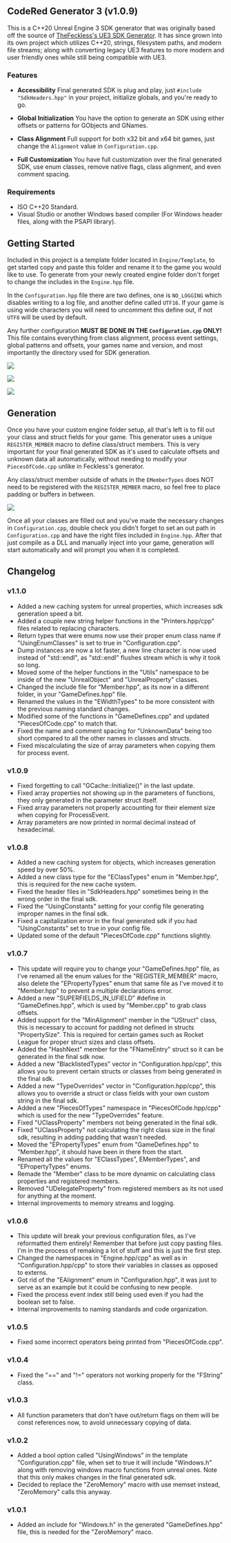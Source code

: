 
## CodeRed Generator 3 (v1.0.9)

This is a C++20 Unreal Engine 3 SDK generator that was originally based off the source of [TheFeckless's UE3 SDK Generator](https://www.unknowncheats.me/forum/unreal-engine-3-a/71911-thefeckless-ue3-sdk-generator.html). It has since grown into its own project which utilizes C++20, strings, filesystem paths, and modern file streams; along with converting legacy UE3 features to more modern and user friendly ones while still being compatible with UE3.

### Features

- **Accessibility**
Final generated SDK is plug and play, just `#include "SdkHeaders.hpp"` in your project, initialize globals, and you're ready to go.

- **Global Initialization**
You have the option to generate an SDK using either offsets or patterns for GObjects and GNames.

- **Class Alignment**
Full support for both x32 bit and x64 bit games, just change the `Alignment` value in `Configuration.cpp`.

- **Full Customization**
You have full customization over the final generated SDK, use enum classes, remove native flags, class alignment, and even comment spacing.

### Requirements

- ISO C++20 Standard.
- Visual Studio or another Windows based compiler (For Windows header files, along with the PSAPI library).

## Getting Started

Included in this project is a template folder located in `Engine/Template`, to get started copy and paste this folder and rename it to the game you would like to use. To generate from your newly created engine folder don't forget to change the includes in the `Engine.hpp` file.

In the `Configuration.hpp` file there are two defines, one is `NO_LOGGING` which disables writing to a log file, and another define called `UTF16`. If your game is using wide characters you will need to uncomment this define out, if not `UTF8` will be used by default.

Any further configuration **MUST BE DONE IN THE `Configuration.cpp` ONLY!** This file contains everything from class alignment, process event settings, global patterns and offsets, your games name and version, and most importantly the directory used for SDK generation.

![](https://i.imgur.com/q2tFJ7I.png)

![](https://i.imgur.com/2GrLwTD.png)

![](https://i.imgur.com/K6sAwPm.png)

## Generation

Once you have your custom engine folder setup, all that's left is to fill out your class and struct fields for your game. This generator uses a unique `REGISTER_MEMBER` macro to define class/struct members. This is very important for your final generated SDK as it's used to calculate offsets and unknown data all automatically, without needing to modify your `PiecesOfCode.cpp` unlike in Feckless's generator.

Any class/struct member outside of whats in the `EMemberTypes` does NOT need to be registered with the `REGISTER_MEMBER` macro, so feel free to place padding or buffers in between.

![](https://i.imgur.com/k9vawPv.png)

Once all your classes are filled out and you've made the necessary changes in `Configuration.cpp`, double check you didn't forget to set an out path in `Configuration.cpp` and have the right files included in `Engine.hpp`. After that just compile as a DLL and manually inject into your game, generation will start automatically and will prompt you when it is completed.

## Changelog

### v1.1.0
- Added a new caching system for unreal properties, which increases sdk generation speed a bit.
- Added a couple new string helper functions in the "Printers.hpp/cpp" files related to replacing characters.
- Return types that were enums now use their proper enum class name if "UsingEnumClasses" is set to true in "Configuration.cpp".
- Dump instances are now a lot faster, a new line character is now used instead of "std::endl", as "std::endl" flushes stream which is why it took so long.
- Moved some of the helper functions in the "Utils" namespace to be inside of the new "UnrealObject" and "UnrealProperty" classes.
- Changed the include file for "Member.hpp", as its now in a different folder, in your "GameDefines.hpp" file.
- Renamed the values in the "EWidthTypes" to be more consistent with the previous naming standard changes.
- Modified some of the functions in "GameDefines.cpp" and updated "PiecesOfCode.cpp" to match that.
- Fixed the name and comment spacing for "UnknownData" being too short compared to all the other names in classes and structs.
- Fixed miscalculating the size of array parameters when copying them for process event.

### v1.0.9
- Fixed forgetting to call "GCache::Initialize()" in the last update.
- Fixed array properties not showing up in the parameters of functions, they only generated in the parameter struct itself.
- Fixed array parameters not properly accounting for their element size when copying for ProcessEvent.
- Array parameters are now printed in normal decimal instead of hexadecimal.

### v1.0.8
- Added a new caching system for objects, which increases generation speed by over 50%.
- Added a new class type for the "EClassTypes" enum in "Member.hpp", this is required for the new cache system.
- Fixed the header files in "SdkHeaders.hpp" sometimes being in the wrong order in the final sdk.
- Fixed the "UsingConstants" setting for your config file generating improper names in the final sdk.
- Fixed a capitalization error in the final generated sdk if you had "UsingConstants" set to true in your config file.
- Updated some of the default "PiecesOfCode.cpp" functions slightly.

### v1.0.7
- This update will require you to change your "GameDefines.hpp" file, as I've renamed all the enum values for the "REGISTER_MEMBER" macro, also delete the "EPropertyTypes" enum that same file as I've moved it to "Member.hpp" to prevent a multiple declarations error.
- Added a new "SUPERFIELDS_IN_UFIELD" #define in "GameDefines.hpp", which is used by "Member.cpp" to grab class offsets.
- Added support for the "MinAlignment" member in the "UStruct" class, this is necessary to account for padding not defined in structs "PropertySize". This is required for certain games such as Rocket League for proper struct sizes and class offsets.
- Added the "HashNext" member for the "FNameEntry" struct so it can be generated in the final sdk now.
- Added a new "BlacklistedTypes" vector in "Configuration.hpp/cpp", this allows you to prevent certain structs or classes from being generated in the final sdk.
- Added a new "TypeOverrides" vector in "Configuration.hpp/cpp", this allows you to override a struct or class fields with your own custom string in the final sdk.
- Added a new "PiecesOfTypes" namespace in "PiecesOfCode.hpp/cpp" which is used for the new "TypeOverrides" feature.
- Fixed "UClassProperty" members not being generated in the final sdk.
- Fixed "UClassProperty" not calculating the right class size in the final sdk, resulting in adding padding that wasn't needed.
- Moved the "EPropertyTypes" enum from "GameDefines.hpp" to "Member.hpp", it should have been in there from the start.
- Renamed all the values for "EClassTypes", EMemberTypes", and "EPropertyTypes" enums.
- Remade the "Member" class to be more dynamic on calculating class properties and registered members.
- Removed "UDelegateProperty" from registered members as its not used for anything at the moment.
- Internal improvements to memory streams and logging.

### v1.0.6
- This update will break your previous configuration files, as I've reformatted them entirely! Remember that before just copy pasting files. I'm in the process of remaking a lot of stuff and this is just the first step.
- Changed the namespaces in "Engine.hpp/cpp" as well as in "Configuration.hpp/cpp" to store their variables in classes as opposed to externs.
- Got rid of the "EAlignment" enum in "Configuration.hpp", it was just to serve as an example but it could be confusing to new people.
- Fixed the process event index still being used even if you had the boolean set to false.
- Internal improvements to naming standards and code organization.

### v1.0.5
- Fixed some incorrect operators being printed from "PiecesOfCode.cpp".

### v1.0.4
- Fixed the "==" and "!=" operators not working properly for the "FString" class.

### v1.0.3
- All function parameters that don't have out/return flags on them will be const references now, to avoid unnecessary copying of data.

### v1.0.2
- Added a bool option called "UsingWindows" in the template "Configuration.cpp" file, when set to true it will include "Windows.h" along with removing windows macro functions from unreal ones. Note that this only makes changes in the final generated sdk.
- Decided to replace the "ZeroMemory" macro with use memset instead, "ZeroMemory" calls this anyway.

### v1.0.1
- Added an include for "Windows.h" in the generated "GameDefines.hpp" file, this is needed for the "ZeroMemory" maco.